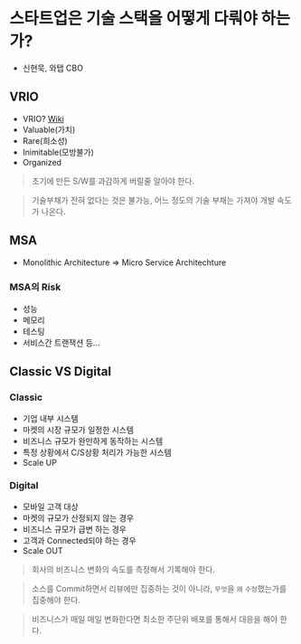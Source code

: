 # 스타트업은 기술 스택을 어떻게 다뤄야 하는가?
- 신현묵, 와탭 CBO

## VRIO
- VRIO? [Wiki](https://en.wikipedia.org/wiki/VRIO)
- Valuable(가치)
- Rare(희소성)
- Inimitable(모방불가)
- Organized

> 초기에 만든 S/W를 과감하게 버릴줄 알아야 한다.

> 기술부채가 전혀 없다는 것은 불가능, 어느 정도의 기술 부채는 가져야 개발 속도가 나온다.

## MSA
- Monolithic Architecture => Micro Service Architechture

### MSA의 Risk
- 성능
- 메모리
- 테스팅
- 서비스간 트랜잭션 등...

## Classic VS Digital

### Classic
- 기업 내부 시스템
- 마켓의 시장 규모가 일정한 시스템
- 비즈니스 규모가 완만하게 동작하는 시스템
- 특정 상황에서 C/S상황 처리가 가능한 시스템
- Scale UP

### Digital
- 모바일 고객 대상
- 마켓의 규모가 산정되지 않는 경우
- 비즈니스 규모가 급변 하는 경우
- 고객과 Connected되야 하는 경우
- Scale OUT

> 회사의 비즈니스 변화의 속도를 측정해서 기록해야 한다.

> 소스를 Commit하면서 리뷰에만 집중하는 것이 아니라, `무엇`을 `왜` `수정`했는가를 집중해야 한다.

> 비즈니스가 매일 매일 변화한다면 최소한 주단위 배포를 통해서 대응을 해야 한다.
